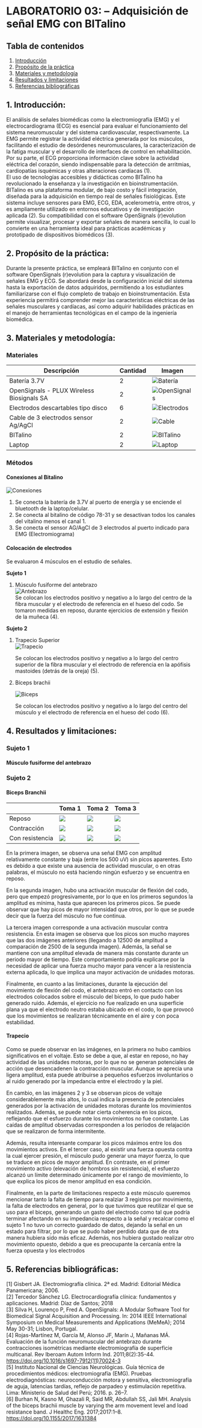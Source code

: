 # **LABORATORIO 03: – Adquisición de señal EMG con BITalino**
## **Tabla de contenidos**

1. [Introducción](#n1)
2. [Propósito de la práctica](#n2)  
3. [Materiales y metodología](#n3)  
4. [Resultados y limitaciones](#n4)  
5. [Referencias bibliográficas](#n5)
   
 ## 1. Introducción: <a name="n1"></a>
El análisis de señales biomédicas como la electromiografía (EMG) y el electrocardiograma (ECG) es esencial para evaluar el funcionamiento del sistema neuromuscular y del sistema cardiovascular, respectivamente. La EMG permite registrar la actividad eléctrica generada por los músculos, facilitando el estudio de desórdenes neuromusculares, la caracterización de la fatiga muscular y el desarrollo de interfaces de control en rehabilitación. Por su parte, el ECG proporciona información clave sobre la actividad eléctrica del corazón, siendo indispensable para la detección de arritmias, cardiopatías isquémicas y otras alteraciones cardíacas (1).  
El uso de tecnologías accesibles y didácticas como BITalino ha revolucionado la enseñanza y la investigación en bioinstrumentación. BITalino es una plataforma modular, de bajo costo y fácil integración, diseñada para la adquisición en tiempo real de señales fisiológicas. Este sistema incluye sensores para EMG, ECG, EDA, acelerometría, entre otros, y es ampliamente utilizado en entornos educativos y de investigación aplicada (2). Su compatibilidad con el software OpenSignals (r)evolution permite visualizar, procesar y exportar señales de manera sencilla, lo cual lo convierte en una herramienta ideal para prácticas académicas y prototipado de dispositivos biomédicos (3).

 ## 2. Propósito de la práctica: <a name="n2"></a>
Durante la presente práctica, se empleará BITalino en conjunto con el software OpenSignals (r)evolution para la captura y visualización de señales EMG y ECG. Se abordará desde la configuración inicial del sistema hasta la exportación de datos adquiridos, permitiendo a los estudiantes familiarizarse con el flujo completo de trabajo en bioinstrumentación. Esta experiencia permitirá comprender mejor las características eléctricas de las señales musculares y cardíacas, así como adquirir habilidades prácticas en el manejo de herramientas tecnológicas en el campo de la ingeniería biomédica.

 ## 3. Materiales y metodología: <a name="n3"></a>

 ### Materiales
 | Descripción                                   | Cantidad | Imagen                          |
|----------------------------------------------|----------|---------------------------------|
| Batería 3.7V                                  | 2        | ![Batería](Imagenes-L3/IM0.png) |
| OpenSignals - PLUX Wireless Biosignals SA    | 2        | ![OpenSignals](Imagenes-L3/IM2.png) |
| Electrodos descartables tipo disco           | 6        | ![Electrodos](Imagenes-L3/IM3.png) |
| Cable de 3 electrodos sensor Ag/AgCl         | 2        | ![Cable](Imagenes-L3/IM4.png) |
| BITalino                                     | 2        | ![BITalino](Imagenes-L3/IM5.png) |
| Laptop                                       | 2        | ![Laptop](Imagenes-L3/IM6.png) |

 ### Métodos

 #### **Conexiones al Bitalino**

![Conexiones](Imagenes-L3/IM7.png)
 
 1. Se conecta la batería de 3.7V al puerto de energía y se enciende el bluetooth de la laptop/celular.
 2. Se conecta al bitalino de código 78-31 y se desactivan todos los canales del vitalino menos el canal 1.
 3. Se conecta el sensor AG/AgCl de 3 electrodos al puerto indicado para EMG (Electromiograma)


 #### **Colocación de electrodos**
 Se evaluaron 4 músculos en el estudio de señales. 

 **Sujeto 1**
  1. Músculo fusiforme del antebrazo  
     ![Antebrazo](Imagenes-L3/IM8.png)   
     Se colocan los electrodos positivo y negativo a lo largo del centro de la fibra muscular y el electrodo de referencia en el hueso del codo. Se tomaron medidas en reposo, durante ejercicios de extensión y flexión de la muñeca (4).

 **Sujeto 2**
  1. Trapecio Superior  
     ![Trapecio](Imagenes-L3/IM9.png)  

     Se colocan los electrodos positivo y negativo a lo largo del centro superior de la fibra muscular y el electrodo de referencia en la apófisis mastoides (detrás de la oreja) (5).
     
  2.  Bíceps brachii
    
       ![Biceps](Imagenes-L3/IM10.png)  

      Se colocan los electrodos positivo y negativo a lo largo del centro del músculo y el electrodo de referencia en el hueso del codo (6). 
   

   

 


 

 ## 4. Resultados y limitaciones: <a name="n4"></a>

   ### Sujeto 1
   #### Músculo fusiforme del antebrazo


   ### Sujeto 2
   #### Biceps Branchii

   |                | Toma 1                  | Toma 2                  | Toma 3                  |
|----------------|------------------------------|------------------------------|------------------------------|
| Reposo         | ![](imgs/reposo1.png)        | ![](imgs/reposo2.png)        | ![](imgs/reposo3.png)        |
| Contracción    | ![](imgs/contraccion1.png)   | ![](imgs/contraccion2.png)   | ![](imgs/contraccion3.png)   |
| Con resistencia| ![](imgs/resistencia1.png)   | ![](imgs/resistencia2.png)   | ![](imgs/resistencia3.png)   |


   En la primera imagen, se observa una señal EMG con amplitud relativamente constante y baja (entre los 500 uV) sin picos aparentes. Esto es debido a que existe una ausencia de actividad muscular, o en otras palabras, el músculo no está haciendo ningún esfuerzo y se encuentra en reposo.

   En la segunda imagen, hubo una activación muscular de flexión del codo, pero que empezó progresivamente, por lo que en los primeros segundos la amplitud es mínima, hasta que aparecen los primeros picos. Se puede observar que hay picos de mayor intensidad que otros, por lo que se puede decir que la fuerza del músculo no fue continua.

   La tercera imagen corresponde a una activación muscular contra resistencia. En esta imagen se observa que los picos son mucho mayores que las dos imágenes anteriores (llegando a 12500 de amplitud a comparación de 2500 de la segunda imagen). Además, la señal se mantiene con una amplitud elevada de manera más constante durante un periodo mayor de tiempo. Este comportamiento podría explicarse por la necesidad de aplicar una fuerza mucho mayor para vencer a la resistencia externa aplicada, lo que implica una mayor activación de unidades motoras.

   Finalmente, en cuanto a las limitaciones, durante la ejecución del movimiento de flexión del codo, el antebrazo entró en contacto con los electrodos colocados sobre el músculo del bíceps, lo que pudo haber generado ruido. Además, el ejercicio no fue realizado en una superficie plana ya que el electrodo neutro estaba ubicado en el codo, lo que provocó que los movimientos se realizaran técnicamente en el aire y con poca estabilidad.


   #### Trapecio

   Como se puede observar en las imágenes, en la primera no hubo cambios significativos en el voltaje. Esto se debe a que, al estar en reposo, no hay actividad de las unidades motoras, por lo que no se generan potenciales de acción que desencadenen la contracción muscular. Aunque se aprecia una ligera amplitud, esta puede atribuirse a pequeños esfuerzos involuntarios o al ruido generado por la impedancia entre el electrodo y la piel.
   
   En cambio, en las imágenes 2 y 3 se observan picos de voltaje considerablemente más altos, lo cual indica la presencia de potenciales generados por la activación de unidades motoras durante los movimientos realizados. Además, se puede notar cierta coherencia en los picos, reflejando que el esfuerzo durante los movimientos no fue constante. Las caídas de amplitud observadas corresponden a los periodos de relajación que se realizaron de forma intermitente.
   
   Además, resulta interesante comparar los picos máximos entre los dos movimientos activos. En el tercer caso, al existir una fuerza opuesta contra la cual ejercer presión, el músculo pudo generar una mayor fuerza, lo que se traduce en picos de mayor amplitud. En contraste, en el primer movimiento activo (elevación de hombros sin resistencia), el esfuerzo alcanzó un límite determinado únicamente por el rango de movimiento, lo que explica los picos de menor amplitud en esa condición.

   Finalmente, en la parte de limitaciones respecto a este músculo queremos mencionar tanto la falta de tiempo para realziar 3 registros por movimiento, la falta de electrodos en general, por lo que tuvimos que reutilizar el que se uso para el biceps, generando un gasto del electrodo como tal que podría terminar afectando en su impedancia respecto a la señal y recalcar como el sujeto 1 no tuvo un correcto guardado de datos, dejando la señal en un estado para filtrar, por lo que se pudo haber perdido data que de otra manera hubiera sido más eficaz. Además, nos hubiera gustado realizar otro movimiento opuesto, debido a que es preocupante la cercanía entre la fuerza opuesta y los electrodos
   

 ## 5. Referencias bibliográficas: <a name="n5"></a>
 [1] Gisbert JA. Electromiografía clínica. 2ª ed. Madrid: Editorial Médica Panamericana; 2006.  
 [2] Tercedor Sánchez LG. Electrocardiografía clínica: fundamentos y aplicaciones. Madrid: Díaz de Santos; 2018  
 [3] Silva H, Lourenço P, Fred A. OpenSignals: A Modular Software Tool for Biomedical Signal Acquisition and Processing. In: 2014 IEEE International Symposium on Medical Measurements and Applications (MeMeA); 2014 May 30-31; Lisbon, Portugal.  
 [4] Rojas-Martínez M, García M, Alonso JF, Marín J, Mañanas MÁ. Evaluación de la función neuromuscular del antebrazo durante contracciones isométricas mediante electromiografía de superficie multicanal. Rev Iberoam Autom Inform Ind. 2011;8(2):35-44. https://doi.org/10.1016/s1697-7912(11)70024-3  
 [5] Instituto Nacional de Ciencias Neurológicas. Guía técnica de procedimientos médicos: electromiografía (EMG). Pruebas electrodiagnósticas: neuroconducción motora y sensitiva, electromiografía de aguja, latencias tardías, reflejo de parpadeo y estimulación repetitiva. Lima: Ministerio de Salud del Perú; 2016. p. 26–7.  
 [6] Burhan N, Kasno M, Ghazali R, Said MR, Abdullah SS, Jali MH. Analysis of the biceps brachii muscle by varying the arm movement level and load resistance band. J Healthc Eng. 2017;2017:1–8. https://doi.org/10.1155/2017/1631384

